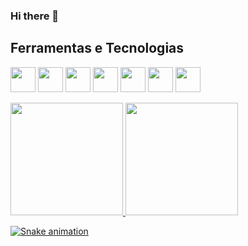### Hi there 👋

## Ferramentas e Tecnologias

<img src="https://cdn.jsdelivr.net/gh/devicons/devicon/icons/javascript/javascript-original.svg" width="40" height="40" />   <img src="https://cdn.jsdelivr.net/gh/devicons/devicon/icons/nodejs/nodejs-plain-wordmark.svg" width="40" height="40" />   <img src="https://cdn.jsdelivr.net/gh/devicons/devicon/icons/git/git-original.svg" width="40" height="40" />   <img src="https://cdn.jsdelivr.net/gh/devicons/devicon/icons/html5/html5-original.svg" width="40" height="40" />   <img src="https://cdn.jsdelivr.net/gh/devicons/devicon/icons/css3/css3-original.svg" width="40" height="40" />   <img src="https://cdn.jsdelivr.net/gh/devicons/devicon/icons/sass/sass-original.svg" width="40" height="40" />   <img src="https://cdn.jsdelivr.net/gh/devicons/devicon/icons/react/react-original.svg" width="40" height="40" />

<div>
<a href="https://github.com/LuizAugustoPereira">
<img height="180em" src="https://github-readme-stats.vercel.app/api/top-langs/?username=LuizAugustoPereira&layout=compact&langs_count=7&theme=dracula"/>
<img height="180em" src="https://github-readme-stats.vercel.app/api?username=LuizAugustoPereira&show_icons=true&theme=dracula&include_all_commits=true&count_private=true"/>
</div>

![Snake animation](https://github.com/LuizAugustoPereira/LuizAugustoPereira/blob/output/github-contribution-grid-snake.svg)


<!--
**LuizAugustoPereira/LuizAugustoPereira** is a ✨ _special_ ✨ repository because its `README.md` (this file) appears on your GitHub profile.

Here are some ideas to get you started:

- 🔭 I’m currently working on ...
- 🌱 I’m currently learning ...
- 👯 I’m looking to collaborate on ...
- 🤔 I’m looking for help with ...
- 💬 Ask me about ...
- 📫 How to reach me: ...
- 😄 Pronouns: ...
- ⚡ Fun fact: ...
-->
